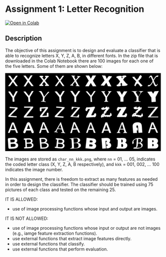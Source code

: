 # Assignment 1: Letter Recognition

[![Open in Colab](https://colab.research.google.com/assets/colab-badge.svg)](https://colab.research.google.com/github/pipeton8/pattern-recognition/blob/main/assignments/1%20-%20Letter%20recognition/assignment1.ipynb)

## Description
The objective of this assignment is to design and evaluate a classifier that is able to recognize letters X, Y, Z, A, B, in different fonts. In the zip file that is downloaded in the Colab Notebook there are 100 images for each one of the five letters. Some of them are shown below:

<img src="https://github.com/pipeton8/pattern-recognition/blob/main/assignments/1%20-%20Letter%20recognition/samples.png" width="600">

The images are stored as `char_nn_kkk.png`, where `nn` = 01, ... 05, indicates the coded letter class (X, Y, Z, A, B respectively), and `kkk` = 001, 002, ... 100 indicates the image number.

In this assignment, there is freedom to extract as many features as needed in order to design the classifier. The classifier should be trained using 75 pictures of each class and tested on the remaining 25.

IT IS ALLOWED:
  * use of image processing functions whose input and output are images.

IT IS NOT ALLOWED:
  * use of image processing functions whose input or output are not images (e.g., iamge feature extraction functions).
  * use external functions that extract image features directly.
  * use external functions that classify.
  * use external functions that perform evaluation.
